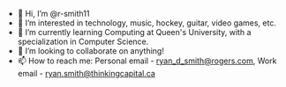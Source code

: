 - 👋 Hi, I’m @r-smith11
- 👀 I’m interested in technology, music, hockey, guitar, video games, etc.
- 🌱 I’m currently learning Computing at Queen's University, with a specialization in Computer Science.
- 💞️ I’m looking to collaborate on anything!
- 📫 How to reach me: Personal email - ryan_d_smith@rogers.com, Work email - ryan.smith@thinkingcapital.ca

<!---
r-smith11/r-smith11 is a ✨ special ✨ repository because its `README.md` (this file) appears on your GitHub profile.
You can click the Preview link to take a look at your changes.
--->
